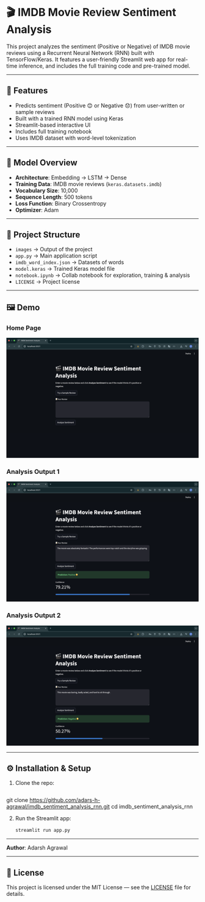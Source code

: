 # 🎬 IMDB Movie Review Sentiment Analysis

This project analyzes the sentiment (Positive or Negative) of IMDB movie reviews using a Recurrent Neural Network (RNN) built with TensorFlow/Keras. It features a user-friendly Streamlit web app for real-time inference, and includes the full training code and pre-trained model.

---

## 🚀 Features

-  Predicts sentiment (Positive 😊 or Negative 😞) from user-written or sample reviews  
-  Built with a trained RNN model using Keras  
-  Streamlit-based interactive UI  
-  Includes full training notebook 
-  Uses IMDB dataset with word-level tokenization  

---

## 🧠 Model Overview

- **Architecture**: Embedding → LSTM → Dense  
- **Training Data**: IMDB movie reviews (`keras.datasets.imdb`)  
- **Vocabulary Size**: 10,000  
- **Sequence Length**: 500 tokens  
- **Loss Function**: Binary Crossentropy  
- **Optimizer**: Adam  

---

## 📁 Project Structure

- `images` → Output of the project  
- `app.py` → Main application script  
- `imdb_word_index.json` → Datasets of words  
- `model.keras` → Trained Keras model file  
- `notebook.ipynb` → Collab notebook for exploration, training & analysis  
- `LICENSE` → Project license  

---

## 🖼️ Demo

###  Home Page
![Home Page](images/homepage.png)

###  Analysis Output 1
![Analysis Result 1](images/positive.png)

###  Analysis Output 2
![Analysis Result 2](images/negative.png)

---

## ⚙️ Installation & Setup
1. Clone the repo:
   ```bash
  git clone https://github.com/adars-h-agrawal/imdb_sentiment_analysis_rnn.git
  cd imdb_sentiment_analysis_rnn

2. Run the Streamlit app:
   ```bash
   streamlit run app.py

---

**Author**: Adarsh Agrawal

---

## 📜 License

This project is licensed under the MIT License — see the [LICENSE](LICENSE) file for details.

